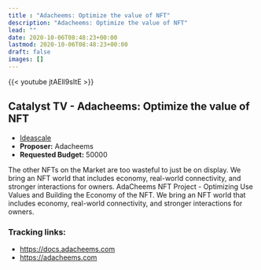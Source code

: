 ```yaml
---
title : "Adacheems: Optimize the value of NFT"
description: "Adacheems: Optimize the value of NFT"
lead: ""
date: 2020-10-06T08:48:23+00:00
lastmod: 2020-10-06T08:48:23+00:00
draft: false
images: []
---
```


{{<  youtube jtAEll9sItE >}}

## Catalyst TV - Adacheems: Optimize the value of NFT

- [Ideascale](https://cardano.ideascale.com/c/idea/412593)
- **Proposer:** Adacheems
- **Requested Budget:** 50000

The other NFTs on the Market are too wasteful to just be on display. We bring an NFT world that includes economy, real-world connectivity, and stronger interactions for owners. AdaCheems NFT Project - Optimizing Use Values and Building the Economy of the NFT. We bring an NFT world that includes economy, real-world connectivity, and stronger interactions for owners.

### Tracking links:

- <https://docs.adacheems.com>
- <https://adacheems.com>



